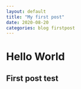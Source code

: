 ```yaml
---
layout: default
title: "My first post"
date: 2020-08-20
categories: blog firstpost
---
```

# Hello World

## First post test
